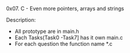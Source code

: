 0x07. C - Even more pointers, arrays and strings

Description:
- All prototype are in main.h
- Each Tasks(Task0 -Task7] has it own main.c
- For each question the function name *.c
